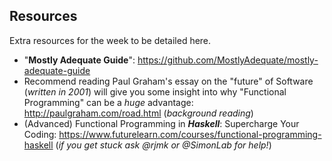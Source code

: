 ## Resources

Extra resources for the week to be detailed here.

+ "**Mostly Adequate Guide**":
  https://github.com/MostlyAdequate/mostly-adequate-guide
+ Recommend reading Paul Graham's essay on the "future" of Software (_written in 2001_) will give you some insight into why "Functional Programming" can be a _huge_ advantage:  http://paulgraham.com/road.html (_background reading_)
+ (Advanced) Functional Programming in ***Haskell***: Supercharge Your Coding: https://www.futurelearn.com/courses/functional-programming-haskell (_if you get stuck ask @rjmk or @SimonLab for help!_)
